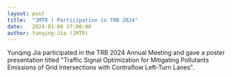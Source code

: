 ```yaml
---
layout: post
title:  "JMTR | Participation in TRB 2024"
date:   2024-01-08 17:00:00
author: Yunqing-Jia (JMTR)
---
```

Yunqing Jia participated in the TRB 2024 Annual Meeting and gave a poster presentation titled "Traffic Signal Optimization for Mitigating Pollutants Emissions of Grid Intersections with Contraflow Left-Turn Lanes".
